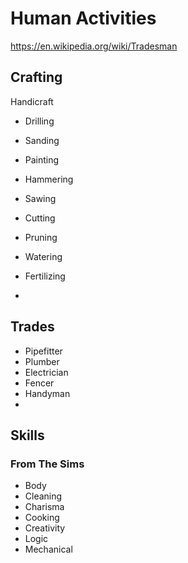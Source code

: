 # Human Activities

https://en.wikipedia.org/wiki/Tradesman

## Crafting

Handicraft

- Drilling
- Sanding
- Painting
- Hammering
- Sawing
- Cutting

- Pruning
- Watering
- Fertilizing
- 


## Trades

- Pipefitter
- Plumber
- Electrician
- Fencer
- Handyman
- 

## Skills

### From The Sims
- Body
- Cleaning
- Charisma
- Cooking
- Creativity
- Logic
- Mechanical
